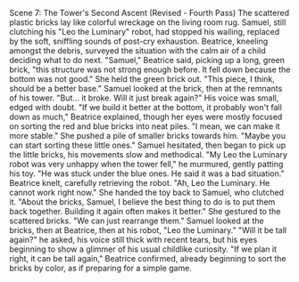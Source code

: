Scene 7: The Tower's Second Ascent (Revised - Fourth Pass)
The scattered plastic bricks lay like colorful wreckage on the living room rug. Samuel, still clutching his "Leo the Luminary" robot, had stopped his wailing, replaced by the soft, sniffling sounds of post-cry exhaustion. Beatrice, kneeling amongst the debris, surveyed the situation with the calm air of a child deciding what to do next.
"Samuel," Beatrice said, picking up a long, green brick, "this structure was not strong enough before. It fell down because the bottom was not good." She held the green brick out. "This piece, I think, should be a better base."
Samuel looked at the brick, then at the remnants of his tower. "But... it broke. Will it just break again?" His voice was small, edged with doubt.
"If we build it better at the bottom, it probably won't fall down as much," Beatrice explained, though her eyes were mostly focused on sorting the red and blue bricks into neat piles. "I mean, we can make it more stable." She pushed a pile of smaller bricks towards him. "Maybe you can start sorting these little ones."
Samuel hesitated, then began to pick up the little bricks, his movements slow and methodical. "My Leo the Luminary robot was very unhappy when the tower fell," he murmured, gently patting his toy. "He was stuck under the blue ones. He said it was a bad situation."
Beatrice knelt, carefully retrieving the robot. "Ah, Leo the Luminary. He cannot work right now." She handed the toy back to Samuel, who clutched it. "About the bricks, Samuel, I believe the best thing to do is to put them back together. Building it again often makes it better." She gestured to the scattered bricks. "We can just rearrange them."
Samuel looked at the bricks, then at Beatrice, then at his robot, "Leo the Luminary." "Will it be tall again?" he asked, his voice still thick with recent tears, but his eyes beginning to show a glimmer of his usual childlike curiosity.
"If we plan it right, it can be tall again," Beatrice confirmed, already beginning to sort the bricks by color, as if preparing for a simple game.

